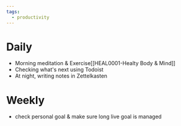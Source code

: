 ```yaml
---
tags:
  - productivity
---
```

# Daily
- Morning meditation & Exercise[[HEAL0001-Healty Body & Mind]]
- Checking what's next using Todoist
- At night, writing notes in Zettelkasten
# Weekly
- check personal goal & make sure long live goal is managed